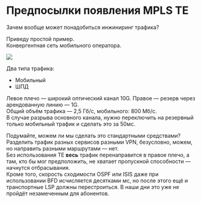 # Предпосылки появления MPLS TE

Зачем вообще может понадобиться инжиниринг трафика?  
  
Приведу простой пример.  
Конвергентная сеть мобильного оператора.

![](https://habrastorage.org/web/7f0/6de/084/7f06de08484e4acea0a89dc61a06659c.png)

Два типа трафика:

* Мобильный
* ШПД

Левое плечо — широкий оптический канал 10G. Правое — резерв через арендованную линию — 1G.  
Общий объём трафика — 2,5 Гб/с, мобильного: 800 Мб/с.  
В случае разрыва основного канала, нужно переключить на резервный только мобильный трафик и сделать это за 50мс.  
  
Подумайте, можем ли мы сделать это стандартными средствами?  
Разделить трафик разных сервисов разными VPN, безусловно, можем, но направить разными маршрутами — нет.  
Без использования ТЕ **весь** трафик перенаправится в правое плечо, а там, кто бы мог предположить, не хватает пропускной способности — начнутся отбрасывания.  
Кроме того, скорость сходимости OSPF или ISIS даже при использовании BFD исчисляется десятками мс, но после этого ещё и транспортные LSP должны перестроиться. В наши дни это уже не пройдёт незамеченным для абонентов.

